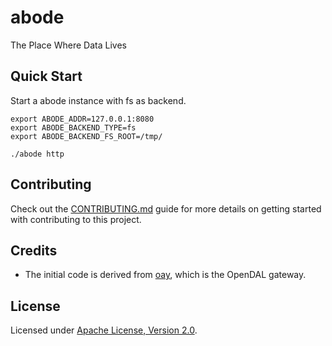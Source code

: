 # abode

The Place Where Data Lives

## Quick Start

Start a abode instance with fs as backend.

```shell
export ABODE_ADDR=127.0.0.1:8080
export ABODE_BACKEND_TYPE=fs
export ABODE_BACKEND_FS_ROOT=/tmp/

./abode http
```

## Contributing

Check out the [CONTRIBUTING.md](./CONTRIBUTING.md) guide for more details on getting started with contributing to this project.

## Credits

- The initial code is derived from [oay](https://crates.io/crates/oay), which is the OpenDAL gateway.

## License

Licensed under <a href="./LICENSE">Apache License, Version 2.0</a>.
